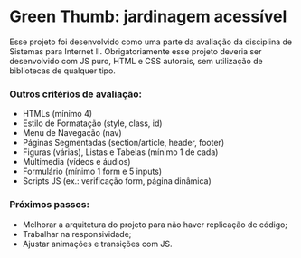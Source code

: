 # Green Thumb: jardinagem acessível

Esse projeto foi desenvolvido como uma parte da avaliação da disciplina de Sistemas para Internet II. Obrigatoriamente esse projeto deveria ser desenvolvido com JS puro, HTML e CSS autorais, sem utilização de bibliotecas de qualquer tipo.

### Outros critérios de avaliação:
- HTMLs (mínimo 4)
- Estilo de Formatação (style, class, id)
- Menu de Navegação (nav)
- Páginas Segmentadas (section/article, header, footer)
- Figuras (várias), Listas e Tabelas (mínimo 1 de cada)
- Multimedia (vídeos e áudios)
- Formulário (mínimo 1 form e 5 inputs)
- Scripts JS (ex.: verificação form, página dinâmica)

### Próximos passos:
- Melhorar a arquitetura do projeto para não haver replicação de código;
- Trabalhar na responsividade;
- Ajustar animações e transições com JS.